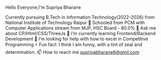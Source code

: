 Hello Everyone,I'm Supriya Bharane

Currently pursuing B.Tech in Information Technology(2022-2026) from National Institute of Technology Raipur
🔭 Schooled from PCM with Computer Applications stream from MJP, HSC Board - 80.0%
💬 Ask me about CP/Html/CSS/ThreeJs
🌱 I’m currently learning Frontend/Backend Development
🤔 I’m looking for help with how to excel in Competitive Programming
⚡ Fun fact: I think I am funny, with a tint of zeal and determination.
📫 How to reach me supriyabharane6@gmil.com

